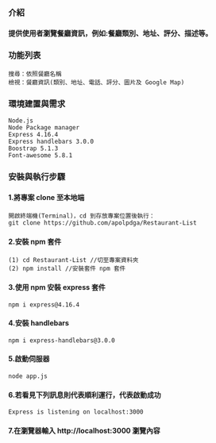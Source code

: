 ### 介紹

#### 提供使用者瀏覽餐廳資訊，例如:餐廳類別、地址、評分、描述等。

### 功能列表
```
搜尋：依照餐廳名稱
檢視：餐廳資訊(類別、地址、電話、評分、圖片及 Google Map)
```

### 環境建置與需求
```
Node.js
Node Package manager
Express 4.16.4
Express handlebars 3.0.0
Boostrap 5.1.3
Font-awesome 5.8.1
```

### 安裝與執行步驟

#### 1.將專案 clone 至本地端
```
開啟終端機(Terminal)，cd 到存放專案位置後執行：
git clone https://github.com/apolpdga/Restaurant-List
```
#### 2.安裝 npm 套件
```
(1) cd Restaurant-List //切至專案資料夾
(2) npm install //安裝套件 npm 套件
```
#### 3.使用 npm 安裝 express 套件
```
npm i express@4.16.4
```
#### 4.安裝 handlebars
```
npm i express-handlebars@3.0.0
```
#### 5.啟動伺服器
```
node app.js
```
#### 6.若看見下列訊息則代表順利運行，代表啟動成功
```
Express is listening on localhost:3000
```
#### 7.在瀏覽器輸入 http://localhost:3000 瀏覽內容

